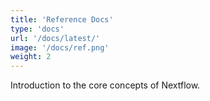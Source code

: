```yaml
---
title: 'Reference Docs'
type: 'docs'
url: '/docs/latest/'
image: '/docs/ref.png'
weight: 2
---
```


Introduction to the core concepts of Nextflow. 